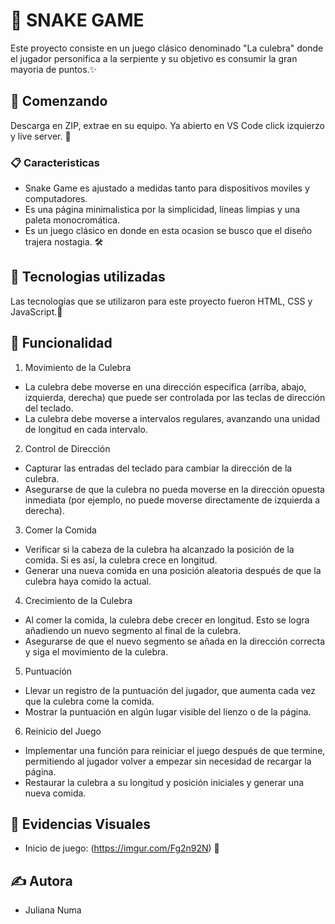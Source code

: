 # 🐍 SNAKE GAME

 Este proyecto consiste en un juego clásico denominado "La culebra" donde el jugador personifica a la serpiente y su objetivo es consumir la gran mayoria de puntos.✨

## 🏁 Comenzando

Descarga en ZIP, extrae en su equipo. Ya abierto en VS Code click izquierzo y live server. 🎉

### 📋 Caracteristicas

- Snake Game es ajustado a medidas tanto para dispositivos moviles y computadores.
- Es una página minimalistica por la simplicidad, líneas limpias y una paleta monocromática.
- Es un juego clásico en donde en esta ocasion se busco que el diseño trajera nostagia. 🛠️

## 🚀 Tecnologias utilizadas

 Las tecnologías que se utilizaron para este proyecto fueron HTML, CSS y JavaScript.🌟

## 🤝 Funcionalidad

1. Movimiento de la Culebra
- La culebra debe moverse en una dirección específica (arriba, abajo, izquierda, derecha) que puede ser controlada por las teclas de dirección del teclado.
- La culebra debe moverse a intervalos regulares, avanzando una unidad de longitud en cada intervalo.

2. Control de Dirección
- Capturar las entradas del teclado para cambiar la dirección de la culebra.
- Asegurarse de que la culebra no pueda moverse en la dirección opuesta inmediata (por ejemplo, no puede moverse directamente de izquierda a derecha).

3. Comer la Comida
- Verificar si la cabeza de la culebra ha alcanzado la posición de la comida. Si es así, la culebra crece en longitud.
- Generar una nueva comida en una posición aleatoria después de que la culebra haya comido la actual.

4. Crecimiento de la Culebra
- Al comer la comida, la culebra debe crecer en longitud. Esto se logra añadiendo un nuevo segmento al final de la culebra.
- Asegurarse de que el nuevo segmento se añada en la dirección correcta y siga el movimiento de la culebra.

5. Puntuación
- Llevar un registro de la puntuación del jugador, que aumenta cada vez que la culebra come la comida.
- Mostrar la puntuación en algún lugar visible del lienzo o de la página.

6. Reinicio del Juego
- Implementar una función para reiniciar el juego después de que termine, permitiendo al jugador volver a empezar sin necesidad de recargar la página.
- Restaurar la culebra a su longitud y posición iniciales y generar una nueva comida.

## 📝 Evidencias Visuales

- Inicio de juego: (https://imgur.com/Fg2n92N) 📌

## ✍️ Autora
- Juliana Numa
